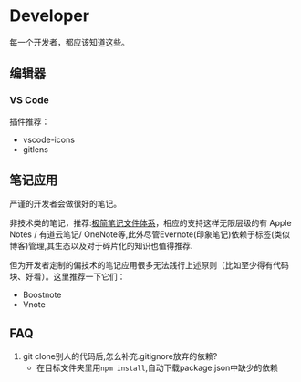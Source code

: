 # Developer

每一个开发者，都应该知道这些。

## 编辑器

### VS Code

插件推荐：

* vscode-icons
* gitlens

## 笔记应用

严谨的开发者会做很好的笔记。

非技术类的笔记，推荐:[极简笔记文件体系](https://www.jianshu.com/p/4da6deb7e9ef)，相应的支持这样无限层级的有 Apple Notes / 有道云笔记/ OneNote等,此外尽管Evernote(印象笔记)依赖于标签(类似博客)管理,其生态以及对于碎片化的知识也值得推荐.

但为开发者定制的偏技术的笔记应用很多无法践行上述原则（比如至少得有代码块、好看）。这里推荐一下它们：

* Boostnote
* Vnote

## FAQ
1. git clone别人的代码后,怎么补充.gitignore放弃的依赖?
    - 在目标文件夹里用`npm install`,自动下载package.json中缺少的依赖